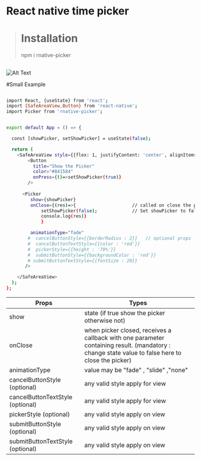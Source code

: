 # React native time picker
> # Installation
> npm i rnative-picker
##
##

![Alt Text](https://media.giphy.com/media/CIrMUH4pMwNOTcvH3C/giphy.gif)



#Small Example 

```sh

import React, {useState} from 'react';
import {SafeAreaView,Button} from 'react-native';
import Picker from 'rnative-picker';


export default App = () => {

  const [showPicker, setShowPicker] = useState(false);

  return (
    <SafeAreaView style={{flex: 1, justifyContent: 'center', alignItems: 'center'}}>
        <Button
          title="Show the Picker"
          color="#841584"
          onPress={()=>setShowPicker(true)}
        />
        
      <Picker 
         show={showPicker}                 
         onClose={(res)=>{                     // called on close the picker
             setShowPicker(false);             // Set showPicker to false (mandatory)
             console.log(res)}
             }  

         animationType="fade"                    
        #  cancelButtonStyle={{borderRadius : 2}}   // optional props
        #  cancelButtonTextStyle={{color : 'red'}}  
        #  pickerStyle={{height : '70%'}}      
        #  submitButtonStyle={{backgroundColor : 'red'}}
        # submitButtonTextStyle={{fontSize : 20}}      
       />

    </SafeAreaView>
  );
};


```

Props | Types
------------ | -------------
show | state (if true show the picker otherwise not) 
onClose | when picker closed, receives a callback with one parameter containing result. (mandatory  : change state value to false here to close the picker)
animationType  | value may be "fade" , "slide" ,"none"
cancelButtonStyle (optional)  | any valid style apply for view
cancelButtonTextStyle (optional)  | any valid style apply for view
pickerStyle (optional)  | any valid style apply on view
submitButtonStyle (optional)  | any valid style apply on view
submitButtonTextStyle (optional)  | any valid style apply on view







